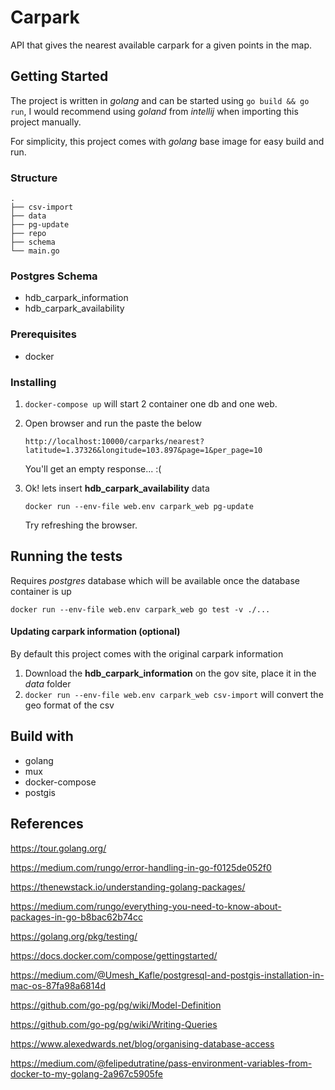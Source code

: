 # Carpark
API that gives the nearest available carpark for a given points in the map. 

## Getting Started
The project is written in _golang_ and can be started using `go build && go run`,
I would recommend using _goland_ from _intellij_ when importing this project manually. 

For simplicity, this project comes with _golang_ base image for easy build and run.

### Structure
```
.
├── csv-import
├── data
├── pg-update
├── repo 
├── schema
└── main.go
```
### Postgres Schema
* hdb_carpark_information
* hdb_carpark_availability

### Prerequisites
* docker

### Installing
1. `docker-compose up` will start 2 container one db and one web.
2. Open browser and run the paste the below
    ```
    http://localhost:10000/carparks/nearest?latitude=1.37326&longitude=103.897&page=1&per_page=10
    ```
    You'll get an empty response... :(

3. Ok! lets insert **hdb_carpark_availability** data
    ```
    docker run --env-file web.env carpark_web pg-update 
    ``` 
    Try refreshing the browser. 

## Running the tests
Requires _postgres_ database which will be available once the
 database container is up

```
docker run --env-file web.env carpark_web go test -v ./...
```

#### Updating carpark information (optional)
By default this project comes with the original carpark information
1. Download the **hdb_carpark_information** on the gov site, place it in the _data_ folder
2. `docker run --env-file web.env carpark_web csv-import` will convert the geo format of the csv

## Build with
* golang
* mux
* docker-compose
* postgis

## References

https://tour.golang.org/

https://medium.com/rungo/error-handling-in-go-f0125de052f0

https://thenewstack.io/understanding-golang-packages/

https://medium.com/rungo/everything-you-need-to-know-about-packages-in-go-b8bac62b74cc

https://golang.org/pkg/testing/

https://docs.docker.com/compose/gettingstarted/

https://medium.com/@Umesh_Kafle/postgresql-and-postgis-installation-in-mac-os-87fa98a6814d

https://github.com/go-pg/pg/wiki/Model-Definition

https://github.com/go-pg/pg/wiki/Writing-Queries

https://www.alexedwards.net/blog/organising-database-access

https://medium.com/@felipedutratine/pass-environment-variables-from-docker-to-my-golang-2a967c5905fe
